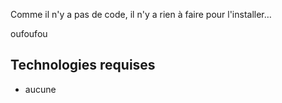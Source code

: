 Comme il n'y a pas de code, il n'y a rien à faire pour l'installer…

oufoufou
## Technologies requises
* aucune
